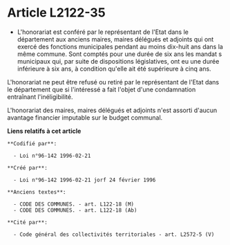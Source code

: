 # Article L2122-35

- L'honorariat est conféré par le représentant de l'Etat dans le département aux anciens maires, maires délégués et adjoints
qui ont exercé des fonctions municipales pendant au moins dix-huit ans dans la même commune. Sont comptés pour une durée de
six ans les mandat  s municipaux qui, par suite de dispositions législatives, ont eu une durée inférieure à six ans, à
condition qu'elle ait été supérieure à cinq ans.

L'honorariat ne peut être refusé ou retiré par le représentant de l'Etat dans le département que si l'intéressé a fait
l'objet d'une condamnation entraînant l'inéligibilité.

L'honorariat des maires, maires délégués et adjoints n'est assorti d'aucun avantage financier imputable sur le budget
communal.

**Liens relatifs à cet article**

	**Codifié par**:

	  - Loi n°96-142 1996-02-21

	**Créé par**:

	  - Loi n°96-142 1996-02-21 jorf 24 février 1996

	**Anciens textes**:

	  - CODE DES COMMUNES. - art. L122-18 (M)
	  - CODE DES COMMUNES. - art. L122-18 (Ab)

	**Cité par**:

	  - Code général des collectivités territoriales - art. L2572-5 (V)

